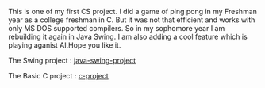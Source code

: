 This is one of my first CS project. I did a game of ping pong in my Freshman year as a college freshman in C. But it was not that efficient and works with only MS DOS supported compilers. So in my sophomore year I am rebuilding it again in Java Swing. I am also adding a cool feature which is playing aganist AI.Hope you like it.

The Swing project : [java-swing-project](https://github.com/PrathamKashyap1/Ping-Pong-AI/tree/main/ai%20ping%20pong%20in%20java)

The Basic C project : [c-project](basic-ping-pong-in-C/README.md)
